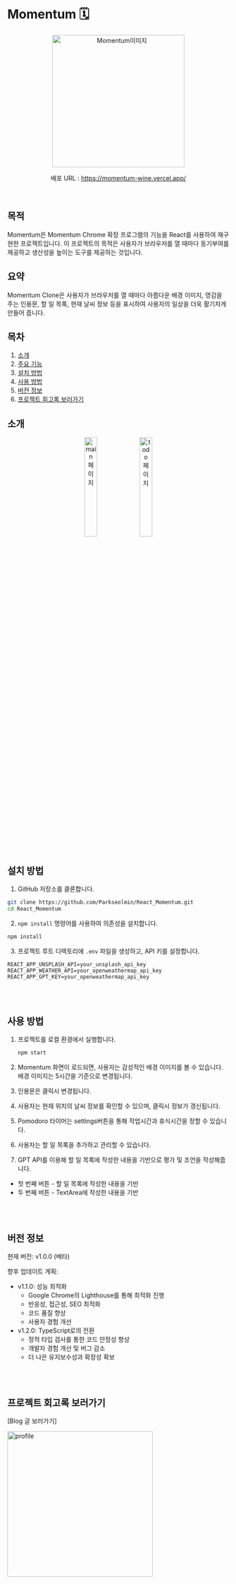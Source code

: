 # Momentum 🗓️

<p align="center"><img src="https://github.com/Parkseolmin/Todo-List-App-with-React/assets/76764414/e7235ae7-9ef7-444a-9ae1-12cf92e02576e" alt="Momentum이미지" width="300"/></p>
<p align="center">배포 URL : <a href="https://momentum-wine.vercel.app" target="_blank">https://momentum-wine.vercel.app/</a></p>
<br>

## 목적
Momentum은 Momentum Chrome 확장 프로그램의 기능을 React를 사용하여 재구현한 프로젝트입니다. 이 프로젝트의 목적은 사용자가 브라우저를 열 때마다 동기부여를 제공하고 생산성을 높이는 도구를 제공하는 것입니다.

## 요약
Momentum Clone은 사용자가 브라우저를 열 때마다 아름다운 배경 이미지, 영감을 주는 인용문, 할 일 목록, 현재 날씨 정보 등을 표시하여 사용자의 일상을 더욱 활기차게 만들어 줍니다.

## 목차
1. [소개](#소개)
2. [주요 기능](#주요-기능)
3. [설치 방법](#설치-방법)
4. [사용 방법](#사용-방법)
5. [버전 정보](#버전-정보)
6. [프로젝트 회고록 보러가기](#프로젝트-회고록-보러가기)

## 소개
<div align="center">
    <img src="https://github.com/Parkseolmin/React_momentum/assets/76764414/8125b23a-eab4-4c87-bfc1-81c5b215341c" alt="main 페이지" width="24%">
    <img src="https://github.com/Parkseolmin/React_momentum/assets/76764414/e2b1ecce-899b-4aab-8742-883423cc43a0" alt="todo 페이지" width="24%">
</div>

## 설치 방법
1. GitHub 저장소를 클론합니다.
```bash
git clone https://github.com/Parkseolmin/React_Momentum.git
cd React_Momentum
```

2. `npm install` 명령어를 사용하여 의존성을 설치합니다.
```bash
npm install
```

3. 프로젝트 루트 디렉토리에 `.env` 파일을 생성하고, API 키를 설정합니다.
```
REACT_APP_UNSPLASH_API=your_unsplash_api_key
REACT_APP_WEATHER_API=your_openweathermap_api_key
REACT_APP_GPT_KEY=your_openweathermap_api_key
```
<br>
<br>


## 사용 방법

1. 프로젝트를 로컬 환경에서 실행합니다.
    ```bash
    npm start
    ```
2. Momentum 화면이 로드되면, 사용자는 감성적인 배경 이미지를 볼 수 있습니다. 배경 이미지는 5시간을 기준으로 변경됩니다.
   
3. 인용문은 클릭시 변경됩니다.
   
4. 사용자는 현재 위치의 날씨 정보를 확인할 수 있으며, 클릭시 정보가 갱신됩니다.
   
5. Pomodoro 타이머는 settings버튼을 통해 작업시간과 휴식시간을 정할 수 있습니다.
   
6. 사용자는 할 일 목록을 추가하고 관리할 수 있습니다.
    
7. GPT API를 이용해 할 일 목록에 작성한 내용을 기반으로 평가 및 조언을 작성해줍니다.
 - 첫 번째 버튼 - 할 일 목록에 작성한 내용을 기반
 - 두 번째 버튼 - TextArea에 작성한 내용을 기반
<br>
<br>


## 버전 정보

현재 버전: v1.0.0 (베타)

향후 업데이트 계획:
- v1.1.0: 성능 최적화
  - Google Chrome의 Lighthouse를 통해 최적화 진행
  - 반응성, 접근성, SEO 최적화
  - 코드 품질 향상
  - 사용자 경험 개선
- v1.2.0: TypeScript로의 전환
  - 정적 타입 검사를 통한 코드 안정성 향상
  - 개발자 경험 개선 및 버그 감소
  - 더 나은 유지보수성과 확장성 확보
<br>
<br>

## 프로젝트 회고록 보러가기
<div display="flex" flexdirection="column">
    <p>[Blog 글 보러가기]</p>
<a href="https://snowman-seolmini.tistory.com/70" target="_blank">
<img width="330" alt="profile" src="https://github.com/user-attachments/assets/40d8b6b5-2a4d-419e-b484-16f369f0e6f9"/>
</a>
</div>
